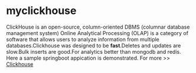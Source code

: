 # myclickhouse
ClickHouse is an open-source, column-oriented DBMS (columnar database management system)
Online Analytical Processing (OLAP) is a category of software that allows users to analyze information from multiple databases.Clickhouse was designed to be **fast**.Deletes and updates are slow.Bulk inserts are good.For analytics better than mongodb and redis. Here a sample springboot appication is demonstrated.
For more >> [Clickhouse](https://content.clickhouse.tech/docs/en/single/clickhouse_en.pdf)

